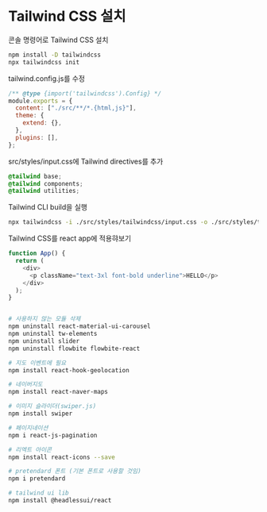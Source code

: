 # Tailwind CSS 설치

콘솔 명령어로 Tailwind CSS 설치

```bash
npm install -D tailwindcss
npx tailwindcss init
```

tailwind.config.js를 수정

```jsx
/** @type {import('tailwindcss').Config} */
module.exports = {
  content: ["./src/**/*.{html,js}"],
  theme: {
    extend: {},
  },
  plugins: [],
};
```

src/styles/input.css에 Tailwind directives를 추가

```css
@tailwind base;
@tailwind components;
@tailwind utilities;
```

Tailwind CLI build을 실행

```bash
npx tailwindcss -i ./src/styles/tailwindcss/input.css -o ./src/styles/tailwindcss/output.css --watch
```

Tailwind CSS를 react app에 적용햐보기

```javascript
function App() {
  return (
    <div>
      <p className="text-3xl font-bold underline">HELLO</p>
    </div>
  );
}
```

```bash

# 사용하지 않는 모듈 삭제
npm uninstall react-material-ui-carousel
npm uninstall tw-elements
npm uninstall slider
npm uninstall flowbite flowbite-react

# 지도 이벤트에 필요
npm install react-hook-geolocation

# 네이버지도
npm install react-naver-maps

# 이미지 슬라이더(swiper.js)
npm install swiper

# 페이지네이션
npm i react-js-pagination

# 리엑트 아이콘
npm install react-icons --save

# pretendard 폰트 (기본 폰트로 사용할 것임)
npm i pretendard

# tailwind ui lib
npm install @headlessui/react

